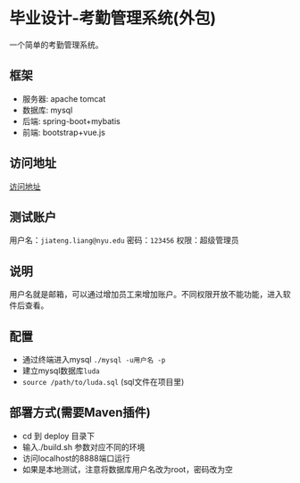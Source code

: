 # 毕业设计-考勤管理系统(外包)
一个简单的考勤管理系统。

## 框架
- 服务器: apache tomcat
- 数据库: mysql
- 后端: spring-boot+mybatis
- 前端: bootstrap+vue.js

## 访问地址
[访问地址](http://123.206.232.155:8889/login)

## 测试账户
用户名：`jiateng.liang@nyu.edu` 密码：`123456` 权限：超级管理员
## 说明
用户名就是邮箱，可以通过增加员工来增加账户。不同权限开放不能功能，进入软件后查看。

## 配置
- 通过终端进入mysql `./mysql -u用户名 -p`
- 建立mysql数据库`luda`
- `source /path/to/luda.sql` (sql文件在项目里)
## 部署方式(需要Maven插件)
- cd 到 deploy 目录下
- 输入./build.sh 参数对应不同的环境
- 访问localhost的8888端口运行
- 如果是本地测试，注意将数据库用户名改为root，密码改为空